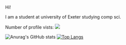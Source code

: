 Hi!

I am a student at university of Exeter studying comp sci.

Number of profile vists: ![](https://komarev.com/ghpvc/?username=pixel-87&color=green)

![Anurag's GitHub stats](https://github-readme-stats.vercel.app/api?username=pixel-87)
[![Top Langs](https://github-readme-stats.vercel.app/api/top-langs/?username=pixel-87&layout=donut)](https://github.com/anuraghazra/github-readme-stats)

<!---
pixel-87/pixel-87 is a ✨ special ✨ repository because its `README.md` (this file) appears on your GitHub profile.
You can click the Preview link to take a look at your changes.
--->
